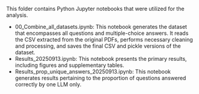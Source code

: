 This folder contains Python Jupyter notebooks that were utilized for the analysis.
-	00_Combine_all_datasets.ipynb: This notebook generates the dataset that encompasses all questions and multiple-choice answers. It reads the CSV extracted from the original PDFs, performs necessary cleaning and processing, and saves the final CSV and pickle versions of the dataset.
-	Results_20250913.ipynb: This notebook presents the primary results, including figures and supplementary tables.
-	Results_prop_unique_answers_20250913.ipynb: This notebook generates results pertaining to the proportion of questions answered correctly by one LLM only.

